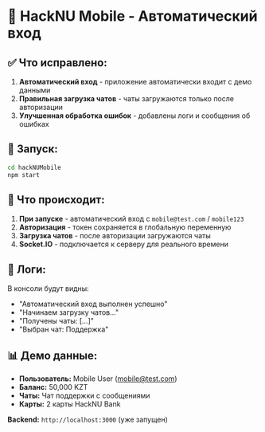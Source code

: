 # 📱 HackNU Mobile - Автоматический вход

## ✅ Что исправлено:

1. **Автоматический вход** - приложение автоматически входит с демо данными
2. **Правильная загрузка чатов** - чаты загружаются только после авторизации
3. **Улучшенная обработка ошибок** - добавлены логи и сообщения об ошибках

## 🚀 Запуск:

```bash
cd hackNUMobile
npm start
```

## 📱 Что происходит:

1. **При запуске** - автоматический вход с `mobile@test.com` / `mobile123`
2. **Авторизация** - токен сохраняется в глобальную переменную
3. **Загрузка чатов** - после авторизации загружаются чаты
4. **Socket.IO** - подключается к серверу для реального времени

## 🔧 Логи:

В консоли будут видны:

- "Автоматический вход выполнен успешно"
- "Начинаем загрузку чатов..."
- "Получены чаты: [...]"
- "Выбран чат: Поддержка"

## 📊 Демо данные:

- **Пользователь:** Mobile User (mobile@test.com)
- **Баланс:** 50,000 KZT
- **Чаты:** Чат поддержки с сообщениями
- **Карты:** 2 карты HackNU Bank

**Backend:** `http://localhost:3000` (уже запущен)
